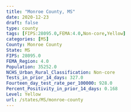 ```yaml
---
title: "Monroe County, MS"
date: 2020-12-23
draft: false
type: county
tags: [FIPS:28095.0,FEMA:4.0,Non-core,Yellow]
categories: [MS]
County: Monroe County
State: MS
FIPS: 28095.0
FEMA_Region: 4.0
Population: 35252.0
NCHS_Urban_Rural_Classification: Non-core
Tests_in_prior_14_days: 327.0
Fourteen_day_test_rate_per_100000: 928.0
Percent_Positivity_in_prior_14_days: 0.168
Level: Yellow
url: /states/MS/monroe-county
---
```



